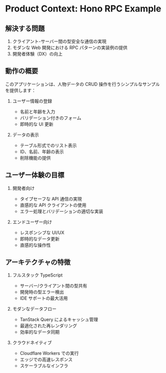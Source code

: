 # Product Context: Hono RPC Example

## 解決する問題

1. クライアント-サーバー間の型安全な通信の実現
2. モダンな Web 開発における RPC パターンの実装例の提供
3. 開発者体験（DX）の向上

## 動作の概要

このアプリケーションは、人物データの CRUD 操作を行うシンプルなサンプルを提供します：

1. ユーザー情報の登録

   - 名前と年齢を入力
   - バリデーション付きのフォーム
   - 即時的な UI 更新

2. データの表示
   - テーブル形式でのリスト表示
   - ID、名前、年齢の表示
   - 削除機能の提供

## ユーザー体験の目標

1. 開発者向け

   - タイプセーフな API 通信の実現
   - 直感的な API クライアントの使用
   - エラー処理とバリデーションの適切な実装

2. エンドユーザー向け
   - レスポンシブな UI/UX
   - 即時的なデータ更新
   - 直感的な操作性

## アーキテクチャの特徴

1. フルスタック TypeScript

   - サーバー/クライアント間の型共有
   - 開発時の型エラー検出
   - IDE サポートの最大活用

2. モダンなデータフロー

   - TanStack Query によるキャッシュ管理
   - 最適化された再レンダリング
   - 効率的なデータ同期

3. クラウドネイティブ
   - Cloudflare Workers での実行
   - エッジでの高速レスポンス
   - スケーラブルなインフラ
